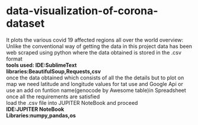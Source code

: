 # data-visualization-of-corona-dataset
It plots the various covid 19 affected regions all over the world 
overview:<br>
Unlike the conventional way of getting the data in this project data has been web scraped using python where the data obtained is stored in the .csv format<br>
<b>tools used:
  IDE:SublimeText<br>
  libraries:BeautifulSoup,Requests,csv</b><br>
once the data obtained which consists of all the the details but to plot on map we need latitude and longitude values
for tat use and Google Api or use an add on funtion name(genocode by Awesome table)in Spreadsheet
once all the requirements are satisfied<br>
load the .csv file into JUPITER NoteBook and proceed<br>
<b>IDE:JUPITER NoteBook<br>
<b>Libraries:numpy,pandas,os

